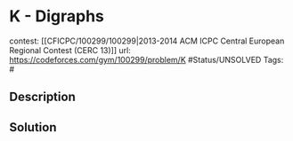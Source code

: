 # K - Digraphs

contest: [[CFICPC/100299/100299|2013-2014 ACM ICPC Central European Regional Contest (CERC 13)]]
url: https://codeforces.com/gym/100299/problem/K
#Status/UNSOLVED
Tags: #

## Description

## Solution

